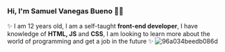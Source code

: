 ### Hi, I'm Samuel Vanegas Bueno 👨‍💻


✨ I am 12 years old, I am a self-taught **front-end developer**, I have knowledge of **HTML, JS** and **CSS**, I am looking to learn more about the world of programming and get a job in the future ✨
![96a034beedb086d](https://github.com/Sam3810/Sam3810/assets/118696492/cbec3f81-3eba-4907-a359-07a32436b32a)
